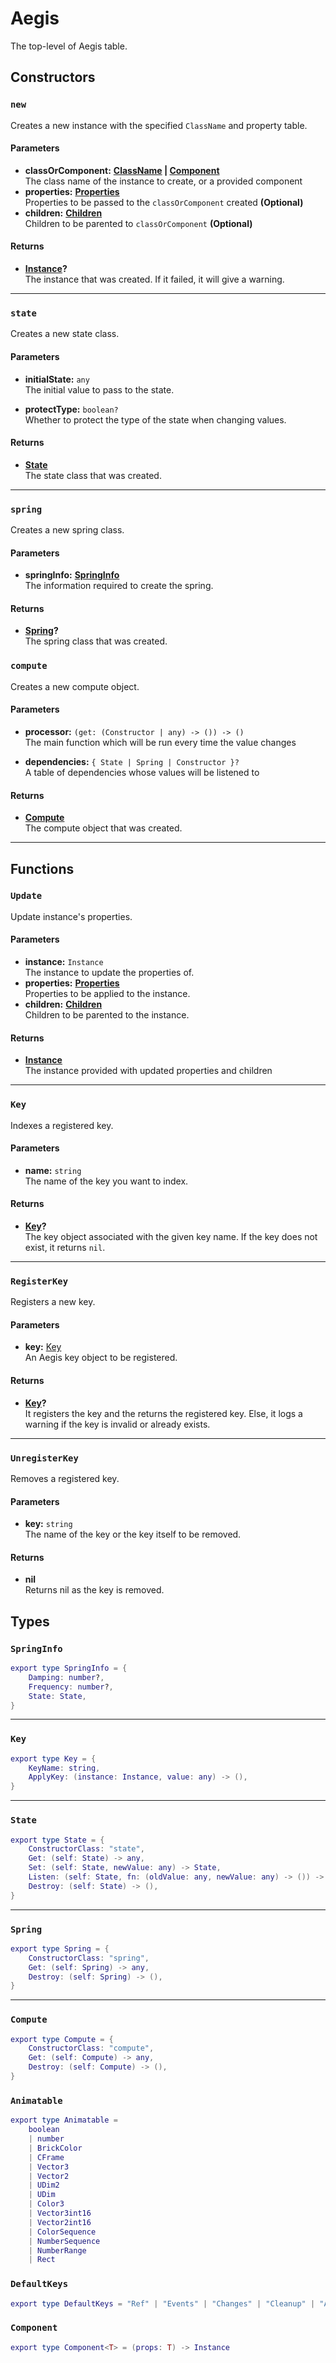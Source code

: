 # Aegis

The top-level of Aegis table.

## Constructors

### `new`

Creates a new instance with the specified `ClassName` and property table.

#### Parameters

- **classOrComponent:** **[ClassName](/api/#classname) | [Component<T>](/api/#component)**\
  The class name of the instance to create, or a provided component
- **properties:** **[Properties](/api/#properties)**\
  Properties to be passed to the `classOrComponent` created **(Optional)**
- **children:** **[Children](/api/#children)**\
  Children to be parented to `classOrComponent` **(Optional)**

#### Returns

- **[Instance](https://create.roblox.com/docs/reference/engine/classes/Instance)?**\
  The instance that was created. If it failed, it will give a warning.

---

### `state`

Creates a new state class.

#### Parameters

- **initialState:** `any`\
  The initial value to pass to the state.

- **protectType:** `boolean?`\
  Whether to protect the type of the state when changing values.

#### Returns

- **[State](/api/state)**\
  The state class that was created.

---

### `spring`

Creates a new spring class.

#### Parameters

- **springInfo:** **[SpringInfo](/api/#springinfo)**\
  The information required to create the spring.

#### Returns

- **[Spring](/api/spring)?**\
  The spring class that was created.

### `compute`

Creates a new compute object.

#### Parameters

- **processor:** `(get: (Constructor | any) -> ()) -> ()`\
  The main function which will be run every time the value changes

- **dependencies:** `{ State | Spring | Constructor }?`\
  A table of dependencies whose values will be listened to

#### Returns

- **[Compute](/api/compute)**\
  The compute object that was created.

---

## Functions

### `Update`

Update instance's properties.

#### Parameters

- **instance:** `Instance`\
  The instance to update the properties of.
- **properties:** **[Properties](/api/#properties)**\
  Properties to be applied to the instance.
- **children:** **[Children](/api/#children)**\
  Children to be parented to the instance.

#### Returns

- **[Instance](https://create.roblox.com/docs/reference/engine/classes/Instance)**\
  The instance provided with updated properties and children

---

### `Key`

Indexes a registered key.

#### Parameters

- **name:** `string`\
  The name of the key you want to index.

#### Returns

- **[Key](/api/keys/)?**\
  The key object associated with the given key name. If the key does not exist, it returns `nil`.

---

### `RegisterKey`

Registers a new key.

#### Parameters

- **key:** [Key](/api/keys/)\
  An Aegis key object to be registered.

#### Returns

- **[Key](/api/keys/)?**\
  It registers the key and the returns the registered key. Else, it logs a warning if the key is invalid or already exists.

---

### `UnregisterKey`

Removes a registered key.

#### Parameters

- **key:** `string`\
  The name of the key or the key itself to be removed.

#### Returns

- **nil**\
  Returns nil as the key is removed.

## Types

### `SpringInfo`

```lua
export type SpringInfo = {
	Damping: number?,
	Frequency: number?,
	State: State,
}
```

---

### `Key`

```lua
export type Key = {
	KeyName: string,
	ApplyKey: (instance: Instance, value: any) -> (),
}
```

---

### `State`

```lua
export type State = {
	ConstructorClass: "state",
	Get: (self: State) -> any,
	Set: (self: State, newValue: any) -> State,
	Listen: (self: State, fn: (oldValue: any, newValue: any) -> ()) -> State,
	Destroy: (self: State) -> (),
}
```

---

### `Spring`

```lua
export type Spring = {
	ConstructorClass: "spring",
	Get: (self: Spring) -> any,
	Destroy: (self: Spring) -> (),
}
```

---

### `Compute`

```lua
export type Compute = {
	ConstructorClass: "compute",
	Get: (self: Compute) -> any,
	Destroy: (self: Compute) -> (),
}
```

### `Animatable`

```lua
export type Animatable =
	boolean
	| number
	| BrickColor
	| CFrame
	| Vector3
	| Vector2
	| UDim2
	| UDim
	| Color3
	| Vector3int16
	| Vector2int16
	| ColorSequence
	| NumberSequence
	| NumberRange
	| Rect
```

### `DefaultKeys`

```lua
export type DefaultKeys = "Ref" | "Events" | "Changes" | "Cleanup" | "Attributes" | "Tags"
```

### `Component`

```lua
export type Component<T> = (props: T) -> Instance
```